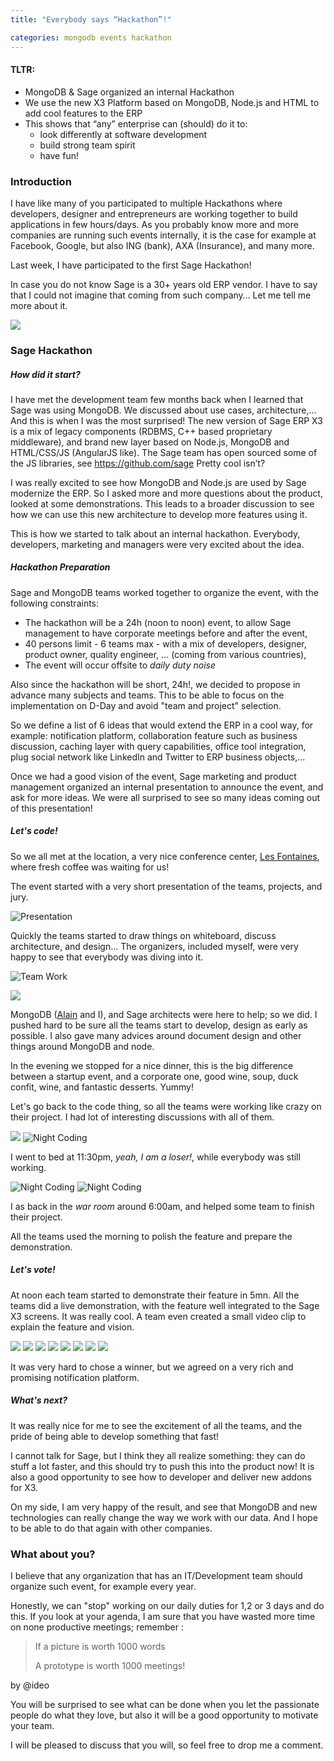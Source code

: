 ```yaml
---
title: "Everybody says “Hackathon”!"

categories: mongodb events hackathon
---
```


#### TLTR:
* MongoDB & Sage organized an internal Hackathon
* We use the new X3 Platform based on MongoDB, Node.js and HTML to add cool features  to the ERP
* This shows that “any” enterprise can (should) do it to:
	* look differently at software development
	* build strong team spirit
	* have fun!


### Introduction

I have like many of you participated to multiple Hackathons where developers, designer and entrepreneurs are working together to build applications in few hours/days. As you probably know more and more companies are running such events internally, it is the case for example at Facebook, Google, but also ING (bank), AXA (Insurance), and many more.

Last week, I have participated to the first Sage Hackathon!

In case you do not know Sage is a 30+ years old ERP vendor. I have to say that I could not imagine that coming from such company… Let me tell me more about it.

![](/images/posts/everybody-says-hackathon/00-logo.png )

<!-- truncate -->

### Sage Hackathon

##### How did it start?

I have met the development team few months back when I learned that Sage was using MongoDB. We discussed about use cases, architecture,... And this is when I was the most surprised! The new version of Sage ERP X3 is a mix of legacy components (RDBMS, C++ based proprietary middleware), and brand new layer based on Node.js, MongoDB and HTML/CSS/JS (AngularJS like). The Sage team has open sourced some of the JS libraries, see https://github.com/sage Pretty cool isn’t?

I was really excited to see how MongoDB and Node.js are used by Sage modernize the ERP. So I asked more and more questions about the product, looked at some demonstrations. This leads to a broader discussion to see how we can use this new architecture to develop more features using it.

This is how we started to talk about an internal hackathon. Everybody, developers, marketing and managers were very excited about the idea.


##### Hackathon Preparation

Sage and MongoDB teams worked together to organize the event, with the following constraints:

* The hackathon will be a 24h (noon to noon) event, to allow Sage management to have corporate meetings before and after the event,
* 40 persons limit - 6 teams max - with a mix of developers, designer, product owner, quality engineer, … (coming from various countries),
* The event will occur offsite to *daily duty noise*

Also since the hackathon will be short, 24h!, we decided to propose in advance many subjects and teams. This to be able to focus on the implementation on D-Day and avoid "team and project" selection.

So we define a list of 6 ideas that would extend the ERP in a cool way, for example: notification platform, collaboration feature such as business discussion, caching layer with query capabilities, office tool integration, plug social network like LinkedIn and Twitter to ERP business objects,...

Once we had a good vision of the event, Sage marketing and product management organized an internal presentation to announce the event, and ask for more ideas. We were all surprised to see so many ideas coming out of this presentation!


##### Let's code!

So we all met at the location, a very nice conference center, [Les Fontaines](http://www.les-fontaines.com/), where fresh coffee was waiting for us!

The event started with a very short presentation of the teams, projects, and jury.

![Presentation](/images/posts/everybody-says-hackathon/01-sage-hack-intro.png  )

Quickly the teams started to draw things on whiteboard, discuss architecture, and design... The organizers, included myself, were
very happy to see that everybody was diving into it.

![Team Work](/images/posts/everybody-says-hackathon/02-team-work.png  ) 

![](/images/posts/everybody-says-hackathon/03-motto.png )

MongoDB ([Alain](http://twitter.com/alainhelaili) and I), and Sage architects were here to help; so we did. I pushed hard to be sure all the teams start to develop, design
as early as possible. I also gave many advices around document design and other things around MongoDB and node.

In the evening we stopped for a nice dinner, this is the big difference between a startup event, and a corporate one, good wine, soup, duck confit, wine, and fantastic desserts. Yummy!

Let's go back to the code thing, so all the teams were working like crazy on their project. I had lot of interesting discussions with all of them.

![](/images/posts/everybody-says-hackathon/04-night-coding.png )  ![Night Coding](/images/posts/everybody-says-hackathon/05-night-coding.png  )

I went to bed at 11:30pm, *yeah, I am a loser!*, while everybody was still working.

![Night Coding](/images/posts/everybody-says-hackathon/06-night-coding.png ) ![Night Coding](/images/posts/everybody-says-hackathon/07-night-coding.png)

I as back in the *war room* around 6:00am, and helped some team to finish their project.

All the teams used the morning to polish the feature and prepare the demonstration.


##### Let's vote!

At noon each team started to demonstrate their feature in 5mn. All the teams did a live demonstration, with the feature well integrated to the Sage X3 screens.
It was really cool. A team even created a small video clip to explain the feature and vision.

![](/images/posts/everybody-says-hackathon/08-demonstration.png )  ![](/images/posts/everybody-says-hackathon/10-demonstration.png ) 
![](/images/posts/everybody-says-hackathon/11-demonstration.png ) ![](/images/posts/everybody-says-hackathon/12-demonstration.png ) 
![](/images/posts/everybody-says-hackathon/13-demonstration.png ) ![](/images/posts/everybody-says-hackathon/14-demonstration.png ) 
![](/images/posts/everybody-says-hackathon/15-demonstration.png ) ![](/images/posts/everybody-says-hackathon/09-demonstration.png )

It was very hard to chose a winner, but we agreed on a very rich and promising notification platform.


##### What's next?

It was really nice for me to see the excitement of all the teams, and the pride of being able to develop something that fast!

I cannot talk for Sage, but I think they all realize something: they can do stuff a lot faster, and this should try to push this into the product now!
It is also a good opportunity to see how to developer and deliver new addons for X3.

On my side, I am very happy of the result, and see that MongoDB and new technologies can really change the way we work with our data. And I hope to be able to do that again
with other companies.


### What about you?


I believe that any organization that has an IT/Development team should organize such event, for example every year.

Honestly, we can "stop" working on our daily duties for 1,2 or 3 days and do this. If you look at your agenda, I am sure that you have wasted
more time on none productive meetings; remember :

> If a picture is worth 1000 words
>
> A prototype is worth 1000 meetings!

by @ideo

You will be surprised to see what can be done when you let the passionate people do what they love, but also it will be a good opportunity to motivate your team.

I will be pleased to discuss that you will, so feel free to drop me a comment.
